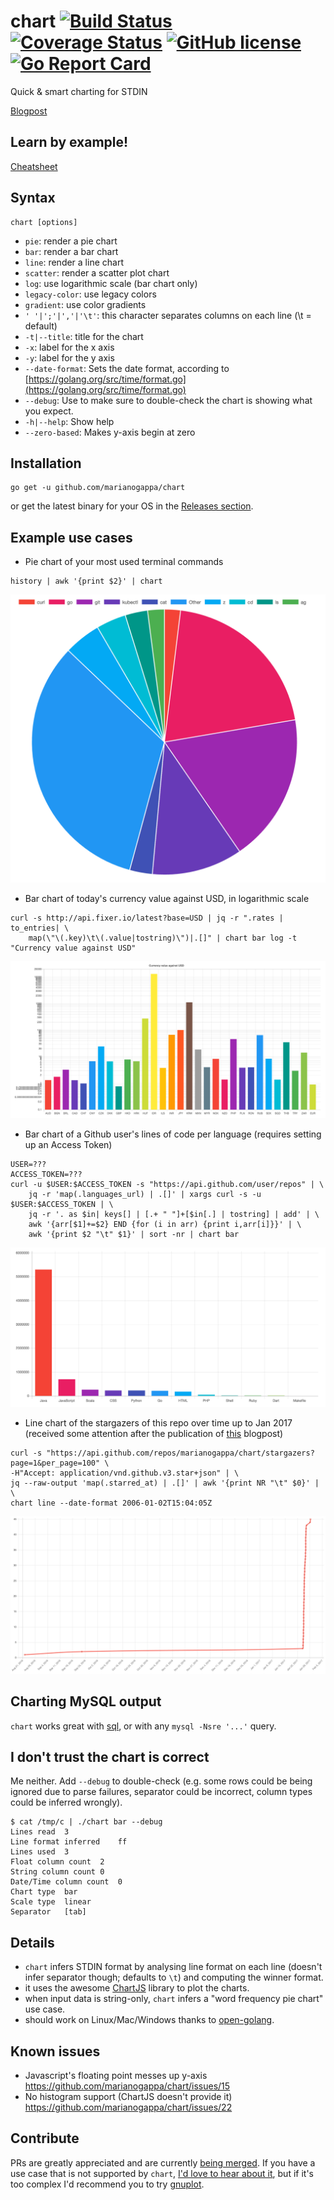 # chart [![Build Status](https://img.shields.io/travis/marianogappa/chart.svg)](https://travis-ci.org/marianogappa/chart) [![Coverage Status](https://coveralls.io/repos/github/MarianoGappa/chart/badge.svg?branch=master&nocache=1)](https://coveralls.io/github/MarianoGappa/chart?branch=master) [![GitHub license](https://img.shields.io/badge/license-MIT-blue.svg)](https://raw.githubusercontent.com/marianogappa/chart/master/LICENSE) [![Go Report Card](https://goreportcard.com/badge/github.com/marianogappa/chart?style=flat-square)](https://goreportcard.com/report/github.com/marianogappa/chart)

Quick & smart charting for STDIN

[Blogpost](https://movio.co/en/blog/improving-with-sql-and-charts/)

## Learn by example!

[Cheatsheet](https://marianogappa.github.io/chart/)

## Syntax

```
chart [options]
```

- `pie`: render a pie chart
- `bar`: render a bar chart
- `line`: render a line chart
- `scatter`: render a scatter plot chart
- `log`: use logarithmic scale (bar chart only)
- `legacy-color`: use legacy colors
- `gradient`: use color gradients
- `' '|';'|','|'\t'`: this character separates columns on each line (\t = default)
- `-t|--title`: title for the chart
- `-x`: label for the x axis
- `-y`: label for the y axis
- `--date-format`: Sets the date format, according to [https://golang.org/src/time/format.go](https://golang.org/src/time/format.go)
- `--debug`: Use to make sure to double-check the chart is showing what you expect.
- `-h|--help`: Show help
- `--zero-based`: Makes y-axis begin at zero

## Installation

```
go get -u github.com/marianogappa/chart
```

or get the latest binary for your OS in the [Releases section](https://github.com/MarianoGappa/chart/releases).

## Example use cases

- Pie chart of your most used terminal commands
```
history | awk '{print $2}' | chart
```

![Pie chart of your most used terminal commands](img/pie.png?v=1)

- Bar chart of today's currency value against USD, in logarithmic scale
```
curl -s http://api.fixer.io/latest?base=USD | jq -r ".rates | to_entries| \
    map(\"\(.key)\t\(.value|tostring)\")|.[]" | chart bar log -t "Currency value against USD"
```

![Bar chart of today's currency value against USD, in logarithmic scale](img/bar-log.png?v=1)

- Bar chart of a Github user's lines of code per language (requires setting up an Access Token)
```
USER=???
ACCESS_TOKEN=???
curl -u $USER:$ACCESS_TOKEN -s "https://api.github.com/user/repos" | \
    jq -r 'map(.languages_url) | .[]' | xargs curl -s -u $USER:$ACCESS_TOKEN | \
    jq -r '. as $in| keys[] | [.+ " "]+[$in[.] | tostring] | add' | \
    awk '{arr[$1]+=$2} END {for (i in arr) {print i,arr[i]}}' | \
    awk '{print $2 "\t" $1}' | sort -nr | chart bar
```

![Bar chart of a Github user's lines of code per language (requires setting up an Access Token)](img/bar.png?v=1)

- Line chart of the stargazers of this repo over time up to Jan 2017 (received some attention after the publication of [this](https://movio.co/blog/migrate-Scala-to-Go/) blogpost)
```
curl -s "https://api.github.com/repos/marianogappa/chart/stargazers?page=1&per_page=100" \
-H"Accept: application/vnd.github.v3.star+json" | \
jq --raw-output 'map(.starred_at) | .[]' | awk '{print NR "\t" $0}' | \
chart line --date-format 2006-01-02T15:04:05Z
```

![Line chart of Github stargazers of this repo over time](img/line.png?v-1)

## Charting MySQL output

`chart` works great with [sql](https://github.com/MarianoGappa/sql), or with any `mysql -Nsre '...'` query.

## I don't trust the chart is correct

Me neither. Add `--debug` to double-check (e.g. some rows could be being ignored due to parse failures, separator could be incorrect, column types could be inferred wrongly).

```
$ cat /tmp/c | ./chart bar --debug
Lines read  3
Line format inferred    ff
Lines used  3
Float column count  2
String column count 0
Date/Time column count  0
Chart type  bar
Scale type  linear
Separator   [tab]
```

## Details

- `chart` infers STDIN format by analysing line format on each line (doesn't infer separator though; defaults to `\t`) and computing the winner format.
- it uses the awesome [ChartJS](http://www.chartjs.org/) library to plot the charts.
- when input data is string-only, `chart` infers a "word frequency pie chart" use case.
- should work on Linux/Mac/Windows thanks to [open-golang](https://github.com/skratchdot/open-golang).

## Known issues

- Javascript's floating point messes up y-axis https://github.com/marianogappa/chart/issues/15
- No histogram support (ChartJS doesn't provide it) https://github.com/marianogappa/chart/issues/22

## Contribute

PRs are greatly appreciated and are currently [being merged](https://github.com/marianogappa/chart/pull/3).
If you have a use case that is not supported by `chart`, [I'd love to hear about it](https://github.com/marianogappa/chart/issues), but if it's too complex I'd recommend you to try [gnuplot](http://www.gnuplot.info/).
